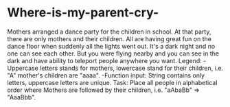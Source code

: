 # Where-is-my-parent-cry-
Mothers arranged a dance party for the children in school. At that party, there are only mothers and their children. All are having great fun on the dance floor when suddenly all the lights went out. It's a dark night and no one can see each other. But you were flying nearby and you can see in the dark and have ability to teleport people anywhere you want.  Legend: -Uppercase letters stands for mothers, lowercase stand for their children, i.e. "A" mother's children are "aaaa". -Function input: String contains only letters, uppercase letters are unique. Task: Place all people in alphabetical order where Mothers are followed by their children, i.e. "aAbaBb" => "AaaBbb".

